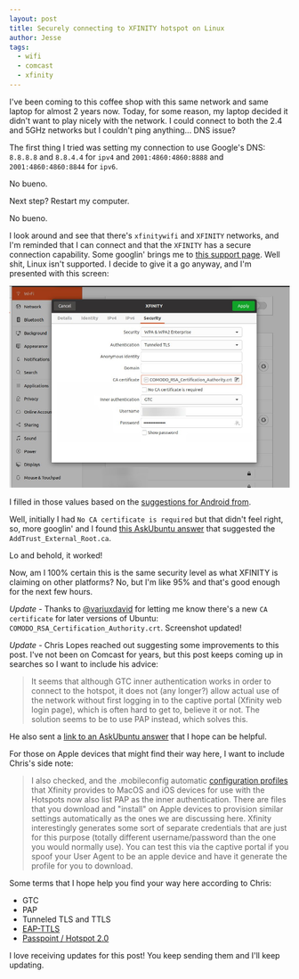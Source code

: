 ```yaml
---
layout: post
title: Securely connecting to XFINITY hotspot on Linux
author: Jesse
tags:
  - wifi
  - comcast
  - xfinity
---
```


I've been coming to this coffee shop with this same network and same laptop for almost 2 years now. Today, for
some reason, my laptop decided it didn't want to play nicely with the network. I could connect to both the 2.4
and 5GHz networks but I couldn't ping anything... DNS issue?

The first thing I tried was setting my connection to use Google's DNS: `8.8.8.8` and `8.8.4.4` for `ipv4` and
`2001:4860:4860:8888` and `2001:4860:4860:8844` for `ipv6`.

No bueno.

Next step? Restart my computer.

No bueno.

I look around and see that there's `xfinitywifi` and `XFINITY` networks, and I'm reminded that I can connect
and that the `XFINITY` has a secure connection capability. Some googlin' brings me to [this support
page](https://www.xfinity.com/support/internet/about-xfinity-wifi-internet/#secure_support). Well shit, Linux
isn't supported. I decide to give it a go anyway, and I'm presented with this screen:

![Network settings dialog in GNOME](/assets/posts/securely-connecting-to-xfinity-hotspot-on-linux/network-settings-dialog.png)

I filled in those values based on the [suggestions for Android
from](https://www.xfinity.com/support/internet/connect-manually-secure-xfinity-wifi-hotspots/).

Well, initially I had `No CA certificate is required` but that didn't feel right, so, more googlin' and I
found [this AskUbuntu answer](https://askubuntu.com/a/781026) that suggested the `AddTrust_External_Root.ca`.

Lo and behold, it worked!

Now, am I 100% certain this is the same security level as what XFINITY is claiming on other platforms? No, but
I'm like 95% and that's good enough for the next few hours.

_Update_ - Thanks to [@variuxdavid](https://twitter.com/variuxdavid/status/1433208622901772288) for letting
me know there's a new `CA certificate` for later versions of Ubuntu: `COMODO_RSA_Certification_Authority.crt`.
Screenshot updated!

_Update_ - Chris Lopes reached out suggesting some improvements to this post. I've not been on Comcast for years,
but this post keeps coming up in searches so I want to include his advice:

> It seems that although GTC inner authentication works in order to connect to the hotspot, it does not (any longer?)
> allow actual use of the network without first logging in to the captive portal (Xfinity web login page),
> which is often hard to get to, believe it or not. The solution seems to be to use PAP instead, which solves this.

He also sent a [link to an AskUbuntu answer](https://askubuntu.com/a/1385684) that I hope can be helpful.

For those on Apple devices that might find their way here, I want to include Chris's side note:

> I also checked, and the .mobileconfig automatic [configuration profiles](https://developer.apple.com/business/documentation/Configuration-Profile-Reference.pdf)
> that Xfinity provides to MacOS
> and iOS devices for use with the Hotspots now also list PAP as the inner authentication.
> There are files that you download and "install" on Apple devices to provision similar settings automatically as the ones we are discussing here.
> Xfinity interestingly generates some sort of separate credentials that are just for this purpose
> (totally different username/password than the one you would normally use).
> You can test this via the captive portal if you spoof your User Agent to be an apple device and have it generate the profile for you to download.

Some terms that I hope help you find your way here according to Chris:

- GTC
- PAP
- Tunneled TLS and TTLS
- [EAP-TTLS](https://en.wikipedia.org/wiki/Extensible_Authentication_Protocol#EAP-TTLS)
- [Passpoint / Hotspot 2.0](<https://en.wikipedia.org/wiki/Hotspot_(Wi-Fi)#Hotspot_2.0>)

I love receiving updates for this post! You keep sending them and I'll keep updating.
